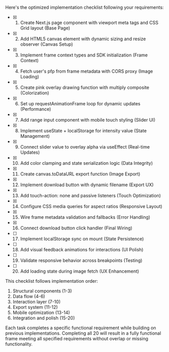 Here's the optimized implementation checklist following your requirements:

- [x] 1. Create Next.js page component with viewport meta tags and CSS Grid layout (Base Page)
- [x] 2. Add HTML5 canvas element with dynamic sizing and resize observer (Canvas Setup)
- [x] 3. Implement frame context types and SDK initialization (Frame Context)
- [x] 4. Fetch user's pfp from frame metadata with CORS proxy (Image Loading)
- [x] 5. Create pink overlay drawing function with multiply composite (Colorization)
- [x] 6. Set up requestAnimationFrame loop for dynamic updates (Performance)
- [x] 7. Add range input component with mobile touch styling (Slider UI)
- [x] 8. Implement useState + localStorage for intensity value (State Management)
- [x] 9. Connect slider value to overlay alpha via useEffect (Real-time Updates)
- [x] 10. Add color clamping and state serialization logic (Data Integrity)
- [x] 11. Create canvas.toDataURL export function (Image Export)
- [x] 12. Implement download button with dynamic filename (Export UX)
- [x] 13. Add touch-action: none and passive listeners (Touch Optimization)
- [x] 14. Configure CSS media queries for aspect ratios (Responsive Layout)
- [x] 15. Wire frame metadata validation and fallbacks (Error Handling)
- [x] 16. Connect download button click handler (Final Wiring)
- [ ] 17. Implement localStorage sync on mount (State Persistence)
- [ ] 18. Add visual feedback animations for interactions (UI Polish)
- [ ] 19. Validate responsive behavior across breakpoints (Testing)
- [ ] 20. Add loading state during image fetch (UX Enhancement)

This checklist follows implementation order:
1. Structural components (1-3)
2. Data flow (4-6) 
3. Interaction layer (7-10)
4. Export system (11-12)
5. Mobile optimization (13-14)
6. Integration and polish (15-20)

Each task completes a specific functional requirement while building on previous implementations. Completing all 20 will result in a fully functional frame meeting all specified requirements without overlap or missing functionality.
